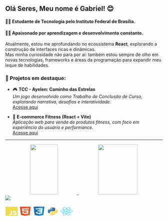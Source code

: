 ## Olá Seres, Meu nome é Gabriel! 😊
#### 👨‍🎓 Estudante de Tecnologia pelo Instituto Federal de Brasília. 
#### 🕵️‍♂️ Apaixonado por aprendizagem e desenvolvimento constante.


Atualmente, estou me aprofundando no ecossistema **React**, explorando a construção de interfaces ricas e dinâmicas.  
Mas minha curiosidade não para por aí: também estou sempre de olho em novas tecnologias, frameworks e áreas da programação para expandir meu leque de habilidades.

### 🚀 Projetos em destaque:

- 🎮 **TCC - Ayelen: Caminho das Estrelas**  
  *Um jogo desenvolvido como Trabalho de Conclusão de Curso, explorando narrativa, desafios e interatividade.*  
  [Acesse aqui](https://github.com/anxexcalibur/Ayelen-Caminho-Das-Estrelas-)

- 🛒 **E-commerce Fitness (React + Vite)**  
  *Aplicação web para venda de produtos fitness, com foco em experiência do usuário e performance.*  
  [Acesse aqui](https://github.com/anxexcalibur/Ecommerce-app)

---

<div align="center">
  <a href="#">
  <img height="160em"  width="42%"  src="https://github-readme-stats.vercel.app/api?username=anxexcalibur&show_icons=true&theme=black&include_all_commits=true&count_private=true"/>
  <img height="160em" width="50%"  src="https://github-readme-stats.vercel.app/api/top-langs/?username=anxexcalibur&layout=compact&langs_count=7&theme=black"/>
</div>

<div> 
  <a href="https://www.linkedin.com/in/gabriel-galv%C3%A3o-150b7a208/" target="_blank">
    <img src="https://img.shields.io/badge/-LinkedIn-%230077B5?style=for-the-badge&logo=linkedin&logoColor=white" target="_blank">
  </a> 
</div>

<div style="display: inline_block"><br>
  <img align="center" alt="Rafa-Js" height="30" width="40" src="https://raw.githubusercontent.com/devicons/devicon/master/icons/javascript/javascript-plain.svg">
  <img align="center" alt="Rafa-HTML" height="30" width="40" src="https://raw.githubusercontent.com/devicons/devicon/master/icons/html5/html5-original.svg">
  <img align="center" alt="Rafa-CSS" height="30" width="40" src="https://raw.githubusercontent.com/devicons/devicon/master/icons/css3/css3-original.svg">
  <img align="center" alt="Rafa-Python" height="30" width="40" src="https://raw.githubusercontent.com/devicons/devicon/master/icons/python/python-original.svg">
  <img align="center" alt="Rafa-React" height="30" width="40" src="https://raw.githubusercontent.com/devicons/devicon/master/icons/react/react-original.svg">
</div>
